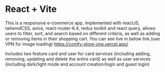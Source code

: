 # React + Vite
This is a responsive e-commerce app, implemented with reactJS, tailwindCSS, axios, react-router-6.4, redux toolkit and react query, allows users to filter, sort, and search based on different criteria, as well as adding or removing items in their shopping cart. 
You can see live in below link (use VPN for image loading)
https://comfy-store-one.vercel.app/

Includes two feature card and user for card services (including adding, removing, updating and delete the entire card) as well as user services (including dark/light mode and account creation/login and guest login)
